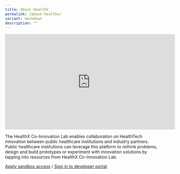 ```yaml
---
title: About HealthX
permalink: /about-healthx/
variant: markdown
description: ""
---
```

<div class="iframe-wrapper">
<iframe height="315" width="560" allowfullscreen="true" frameborder="0" src="https://www.youtube.com/embed/iGQsBFuC73c?si=8XxWGgQqtMuAez_R"></iframe>
</div>
<p>The HealthX Co-Innovation Lab enables collaboration on HealthTech innovation
between public healthcare institutions and industry partners. Public healthcare
institutions can leverage this platform to rethink problems, design and
build prototypes or experiment with innovation solutions by tapping into
resources from HealthX Co-Innovation Lab.</p>
<p><a href="https://form.gov.sg/6451bef4d0f2470011ddf40a" rel="noopener nofollow" target="_blank">Apply sandbox access</a> / <a href="https://developer.healthx.sg" rel="noopener nofollow" target="_blank">Sign in to developer portal</a>
</p>